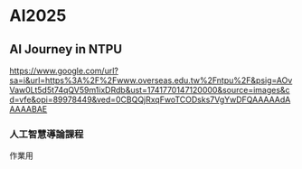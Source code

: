 # AI2025
## AI Journey in NTPU
https://www.google.com/url?sa=i&url=https%3A%2F%2Fwww.overseas.edu.tw%2Fntpu%2F&psig=AOvVaw0Lt5d5t74qQV59m1ixDRdb&ust=1741770147120000&source=images&cd=vfe&opi=89978449&ved=0CBQQjRxqFwoTCODsks7VgYwDFQAAAAAdAAAAABAE
### 人工智慧導論課程
作業用
